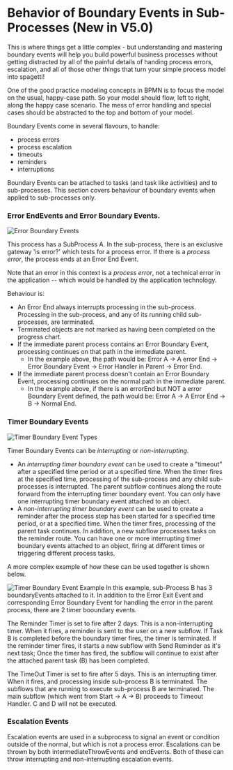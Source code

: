 # Behavior of Boundary Events in Sub-Processes (New in V5.0)

This is where things get a little complex - but understanding and mastering boundary events will help you build powerful business processes without getting distracted by all of the painful details of handing process errors, escalation, and all of those other things that turn your simple process model into spagetti!

One of the good practice modeling concepts  in BPMN is to focus the model on the usual, happy-case path.  So your model should flow, left to right, along the happy case scenario.  The mess of error handling and special cases should be abstracted to the top and bottom of your model.

Boundary Events come in several flavours, to handle:

- process errors
- process escalation
- timeouts
- reminders
- interruptions

Boundary Events can be attached to tasks (and task like activities) and to sub-processes.  This section covers behaviour of boundary events when applied to sub-processes only.

### Error EndEvents and Error Boundary Events.

![Error Boundary Events](images/ErrorBoundaryInSubProcess.png "Error Boundary Events")

This process has a SubProcess A.  In the sub-process, there is an exclusive gateway 'is error?' which tests for a process error.  If there is a *process error*, the process ends at an Error End Event.

Note that an error in this context is a *process error*, not a technical error in the application -- which would be handled by the application technology.

Behaviour is:

- An Error End always interrupts processing in the sub-process.  Processing in the sub-process, and any of its running child sub-processes, are terminated.
- Terminated objects are not marked as having been completed on the progress chart.
- If the immediate parent process contains an Error Boundary Event, processing continues on that path in the immediate parent.
  - In the  example above, the path would be: Error A -> A error End -> Error Boundary Event -> Error Handler in Parent -> Error End.
- If the immediate parent process doesn't contain an Error Boundary Event, processing continues on the normal path in the immediate parent.
  - In the example above, if there is an errorEnd but NOT a error Boundary Event defined, the path would be: Error A -> A Error End -> B -> Normal End.

### Timer Boundary Events

![Timer Boundary Event Types](images/timerBoundaryEventTypes.png "Timer Boundary Event Types")

Timer Boundary Events can be *interrupting* or *non-interrupting*.

- An *interrupting timer boundary event* can be used to create a "timeout" after a specified time period or at a specified time.  When the timer fires at the specified time, processing of the sub-process and any child sub-processes is interrupted.  The parent subflow continues along the route forward from the interrupting timer boundary event.  You can only have one interrupting timer boundary event attached to an object.
- A *non-interrupting timer boundary event* can be used to create a reminder after the process step has been started for a specified time period, or at a specified time.  When the timer fires, processing of the parent task continues.  In addition, a new subflow processes tasks on the reminder route.  You can have one or more interrupting timer boundary events attached to an object, firing at different times or triggering different process tasks.

A more complex example of how these can be used together is shown below.

![Timer Boundary Event Example](images/timerBoundaryConditionsExample.png "Timer Boundary Event Example")
In this example, sub-Process B has 3 boundaryEvents attached to it.  In addition to the Error Exit Event and corresponding Error Boundary Event for handling the error in the parent process, there are 2 timer booundary events.

The Reminder Timer is set to fire after 2 days.  This is a non-interrupting timer.  When it fires, a reminder is sent to the user on a new subflow.  If Task B is completed before the boundary timer fires, the timer is terminated.  If the reminder timer fires, it starts a new subflow with Send Reminder as it's next task; Once the timer has fired, the subflow will continue to exist after the attached parent task (B) has been completed.

The TimeOut Timer is set to fire after 5 days.  This is an interrupting timer.  When it fires, and processing inside sub-process B is terminated.  The subflows that are running to execute sub-process B are terminated.  The main subflow (which went from Start -> A -> B) proceeds to Timeout Handler.  C and D will not be executed.

### Escalation Events

Escalation events are used in a subprocess to signal an event or condition outside of the normal, but which is not a process error.  Escalations can be thrown by both intermediateThrowEvents and endEvents.  Both of these can throw interrupting and non-interrupting escalation events.
